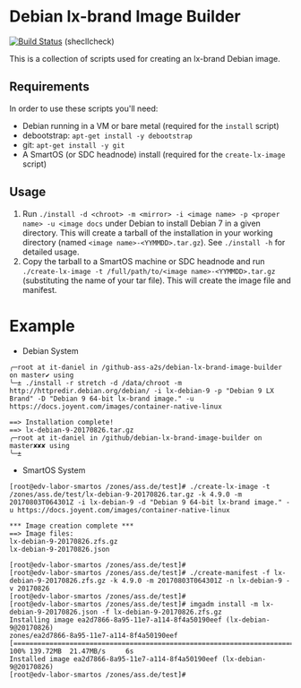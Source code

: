 # Debian lx-brand Image Builder

[![Build Status](https://travis-ci.org/joyent/debian-lx-brand-image-builder.svg?branch=master)](https://travis-ci.org/joyent/debian-lx-brand-image-builder) (shecllcheck)

This is a collection of scripts used for creating an lx-brand Debian image.

## Requirements

In order to use these scripts you'll need:

- Debian running in a VM or bare metal (required for the `install` script)
- debootstrap: `apt-get install -y debootstrap`
- git: `apt-get install -y git`
- A SmartOS (or SDC headnode) install (required for the `create-lx-image` script)

## Usage

1. Run `./install -d <chroot> -m <mirror> -i <image name> -p <proper name> -u <image docs` under Debian to install Debian 7 in a given directory. This will create a tarball of the installation in your working directory (named `<image name>-<YYMMDD>.tar.gz`). See `./install -h` for detailed usage.
2. Copy the tarball to a SmartOS machine or SDC headnode and run `./create-lx-image -t /full/path/to/<image name>-<YYMMDD>.tar.gz` (substituting the name of your tar file). This will create the image file and manifest.

Example
=======

* Debian System
```
╭─root at it-daniel in /github-ass-a2s/debian-lx-brand-image-builder on master✔ using
╰─± ./install -r stretch -d /data/chroot -m http://httpredir.debian.org/debian/ -i lx-debian-9 -p "Debian 9 LX Brand" -D "Debian 9 64-bit lx-brand image." -u https://docs.joyent.com/images/container-native-linux

==> Installation complete!
==> lx-debian-9-20170826.tar.gz
╭─root at it-daniel in /github/debian-lx-brand-image-builder on master✘✘✘ using
╰─±
```

* SmartOS System
```
[root@edv-labor-smartos /zones/ass.de/test]# ./create-lx-image -t /zones/ass.de/test/lx-debian-9-20170826.tar.gz -k 4.9.0 -m 20170803T064301Z -i lx-debian-9 -d "Debian 9 64-bit lx-brand image." -u https://docs.joyent.com/images/container-native-linux

*** Image creation complete ***
==> Image files:
lx-debian-9-20170826.zfs.gz
lx-debian-9-20170826.json

[root@edv-labor-smartos /zones/ass.de/test]#
[root@edv-labor-smartos /zones/ass.de/test]# ./create-manifest -f lx-debian-9-20170826.zfs.gz -k 4.9.0 -m 20170803T064301Z -n lx-debian-9 -v 20170826
[root@edv-labor-smartos /zones/ass.de/test]#
[root@edv-labor-smartos /zones/ass.de/test]# imgadm install -m lx-debian-9-20170826.json -f lx-debian-9-20170826.zfs.gz
Installing image ea2d7866-8a95-11e7-a114-8f4a50190eef (lx-debian-9@20170826)
zones/ea2d7866-8a95-11e7-a114-8f4a50190eef              [=================================================================================================================================>] 100% 139.72MB  21.47MB/s     6s
Installed image ea2d7866-8a95-11e7-a114-8f4a50190eef (lx-debian-9@20170826)
[root@edv-labor-smartos /zones/ass.de/test]#
```

